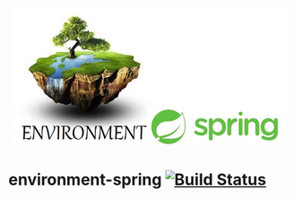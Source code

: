 <p align="center">
  <img src="https://github.com/angeliferreira/environment-spring/blob/master/environment-spring.jpg?raw=true"/>
</p>

# environment-spring [![Build Status](https://travis-ci.org/angeliferreira/environment-spring.png?branch=master)](https://travis-ci.org/angeliferreira/environment-spring)